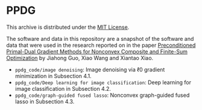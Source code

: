 # PPDG

This archive is distributed  under the [MIT License](https://github.com/7jhguo/ppdg_code/blob/main/LICENSE).

The software and data in this repository are a snapshot of the software and data
that were used in the research reported on in the paper 
[Preconditioned Primal-Dual Gradient Methods for Nonconvex Composite and Finite-Sum Optimization](https://arxiv.org/abs/2309.13416) by Jiahong Guo, Xiao Wang and Xiantao Xiao. 


- `ppdg_code/image denoising`: Image denoising via ℓ0 gradient minimization in Subsection 4.1.
- `ppdg_code/Deep learning for image classification`:   Deep learning for image classification in Subsection 4.2.
- `ppdg_code/graph-guided fused lasso`:  Nonconvex graph-guided fused lasso in Subsection 4.3.
